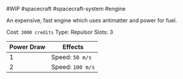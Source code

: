 #WIP #spacecraft #spacecraft-system #engine

An expensive, fast engine which uses antimatter and power for fuel.

Cost: `3000 credits`
Type: Repulsor
Slots: 3

| Power Draw | Effects |
| -----------|---------|
| 1 | Speed: `50 m/s` |
| 2 | Speed: `100 m/s` |